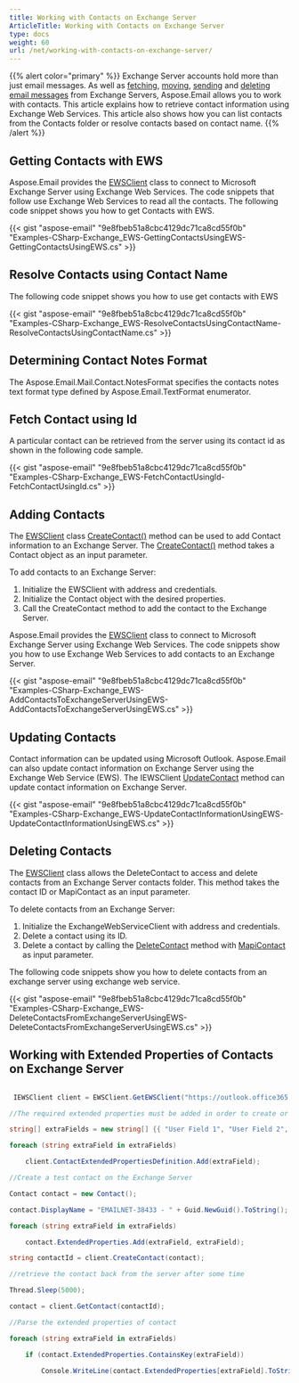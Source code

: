 ```yaml
---
title: Working with Contacts on Exchange Server
ArticleTitle: Working with Contacts on Exchange Server
type: docs
weight: 60
url: /net/working-with-contacts-on-exchange-server/
---
```



{{% alert color="primary" %}} Exchange Server accounts hold more than just email messages. As well as [fetching](https://docs.aspose.com/email/net/working-with-exchange-mailbox-and-messages/#fetch-messages-from-an-exchange-server-mailbox), [moving](https://docs.aspose.com/email/net/working-with-exchange-mailbox-and-messages/#moving-messages), [sending](https://docs.aspose.com/email/net/working-with-exchange-mailbox-and-messages/#sending-email-messages) and [deleting email messages](https://docs.aspose.com/email/net/working-with-exchange-mailbox-and-messages/#deleting-messages) from Exchange Servers, Aspose.Email allows you to work with contacts. This article explains how to retrieve contact information using Exchange Web Services. This article also shows how you can list contacts from the Contacts folder or resolve contacts based on contact name. {{% /alert %}} 

## **Getting Contacts with EWS**

Aspose.Email provides the [EWSClient](https://reference.aspose.com/email/net/aspose.email.clients.exchange.webservice/ewsclient/) class to connect to Microsoft Exchange Server using Exchange Web Services. The code snippets that follow use Exchange Web Services to read all the contacts. The following code snippet shows you how to get Contacts with EWS.

{{< gist "aspose-email" "9e8fbeb51a8cbc4129dc71ca8cd55f0b" "Examples-CSharp-Exchange_EWS-GettingContactsUsingEWS-GettingContactsUsingEWS.cs" >}}

## **Resolve Contacts using Contact Name**

The following code snippet shows you how to use get contacts with EWS

{{< gist "aspose-email" "9e8fbeb51a8cbc4129dc71ca8cd55f0b" "Examples-CSharp-Exchange_EWS-ResolveContactsUsingContactName-ResolveContactsUsingContactName.cs" >}}

## **Determining Contact Notes Format**

The Aspose.Email.Mail.Contact.NotesFormat specifies the contacts notes text format type defined by Aspose.Email.TextFormat enumerator.

## **Fetch Contact using Id**

A particular contact can be retrieved from the server using its contact id as shown in the following code sample.

{{< gist "aspose-email" "9e8fbeb51a8cbc4129dc71ca8cd55f0b" "Examples-CSharp-Exchange_EWS-FetchContactUsingId-FetchContactUsingId.cs" >}}

## **Adding Contacts**

The [EWSClient](https://reference.aspose.com/email/net/aspose.email.clients.exchange.webservice/ewsclient/#ewsclient-class) class [CreateContact()](https://reference.aspose.com/email/net/aspose.email.clients.exchange.webservice/iewsclient/createcontact/) method can be used to add Contact information to an Exchange Server. The [CreateContact()](https://reference.aspose.com/email/net/aspose.email.clients.exchange.webservice/iewsclient/createcontact/) method takes a Contact object as an input parameter.

To add contacts to an Exchange Server:

1. Initialize the EWSClient with address and credentials.
1. Initialize the Contact object with the desired properties.
1. Call the CreateContact method to add the contact to the Exchange Server.

Aspose.Email provides the [EWSClient](https://reference.aspose.com/email/net/aspose.email.clients.exchange.webservice/ewsclient/#ewsclient-class) class to connect to Microsoft Exchange Server using Exchange Web Services. The code snippets show you how to use Exchange Web Services to add contacts to an Exchange Server.

{{< gist "aspose-email" "9e8fbeb51a8cbc4129dc71ca8cd55f0b" "Examples-CSharp-Exchange_EWS-AddContactsToExchangeServerUsingEWS-AddContactsToExchangeServerUsingEWS.cs" >}}

## **Updating Contacts**

Contact information can be updated using Microsoft Outlook. Aspose.Email can also update contact information on Exchange Server using the Exchange Web Service (EWS). The IEWSClient [UpdateContact](https://reference.aspose.com/email/net/aspose.email.clients.exchange.webservice/iewsclient/updatecontact/) method can update contact information on Exchange Server.

{{< gist "aspose-email" "9e8fbeb51a8cbc4129dc71ca8cd55f0b" "Examples-CSharp-Exchange_EWS-UpdateContactInformationUsingEWS-UpdateContactInformationUsingEWS.cs" >}}

## **Deleting Contacts**

The [EWSClient](https://reference.aspose.com/email/net/aspose.email.clients.exchange.webservice/ewsclient/) class allows the DeleteContact to access and delete contacts from an Exchange Server contacts folder. This method takes the contact ID or MapiContact as an input parameter.

To delete contacts from an Exchange Server:

1. Initialize the ExchangeWebServiceClient with address and credentials.
1. Delete a contact using its ID.
1. Delete a contact by calling the [DeleteContact](https://reference.aspose.com/email/net/aspose.email.clients.exchange.dav/exchangeclient/deletecontact/) method with [MapiContact](https://reference.aspose.com/email/net/aspose.email.mapi/mapicontact/mapicontact/) as input parameter.

The following code snippets show you how to delete contacts from an exchange server using exchange web service.

{{< gist "aspose-email" "9e8fbeb51a8cbc4129dc71ca8cd55f0b" "Examples-CSharp-Exchange_EWS-DeleteContactsFromExchangeServerUsingEWS-DeleteContactsFromExchangeServerUsingEWS.cs" >}}

## **Working with Extended Properties of Contacts on Exchange Server**

``` cs

 IEWSClient client = EWSClient.GetEWSClient("https://outlook.office365.com/ews/exchange.asmx", "testUser", "pwd", "domain");

//The required extended properties must be added in order to create or read them from the Exchange Server

string[] extraFields = new string[] {{ "User Field 1", "User Field 2", "User Field 3", "User Field 4" }};

foreach (string extraField in extraFields)

    client.ContactExtendedPropertiesDefinition.Add(extraField);

//Create a test contact on the Exchange Server

Contact contact = new Contact();

contact.DisplayName = "EMAILNET-38433 - " + Guid.NewGuid().ToString();

foreach (string extraField in extraFields)

    contact.ExtendedProperties.Add(extraField, extraField);

string contactId = client.CreateContact(contact);

//retrieve the contact back from the server after some time

Thread.Sleep(5000);

contact = client.GetContact(contactId);

//Parse the extended properties of contact

foreach (string extraField in extraFields)

    if (contact.ExtendedProperties.ContainsKey(extraField))

        Console.WriteLine(contact.ExtendedProperties[extraField].ToString());

```
